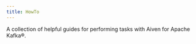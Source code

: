 ```yaml
---
title: HowTo
---
```


A collection of helpful guides for performing tasks with Aiven for
Apache Kafka®.
